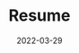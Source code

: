---
# ===== Title, summary, and position in the left sidebar =====
linktitle: 
summary: 
weight: 100
# =========================================================

# ========== Basic metadata ==========
title: Resume
date: 2022-03-29
draft: false
type: book # page type
authors: ["admin"]
tags: ["Jobs", "Cover Resume"]
categories: ["Jobs"]
toc: true # Show table of contents
# ====================================

# ========== Advanced metadata ========== 
profile: false  # Show author profile?
reading_time: true # Show estimated reading time?
share: true  # Show social sharing links?
featured: true
comments: true  # Show comments?
disable_comment: false
commentable: true  # Allow visitors to comment? Supported by the Page, Post, and Book content types.
editable: false  # Allow visitors to edit the page? Supported by the Page, Post, and Book content types.

# Optional header image (relative to `assets/media/` folder).
header:
  caption: ""
  image: ""
---